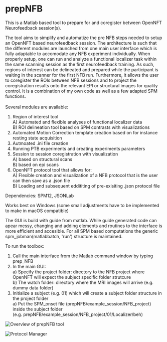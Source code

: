 # prepNFB
This is a Matlab based tool to prepare for and coregister between OpenNFT Neurofeedback session(s).<br/> 

The tool aims to simplify and automatize the pre NFB steps needed to setup an OpenNFT based neurofeedback session. The architecture is such that the different modules are launched from one main user interface which is fully adaptable to accomodate any NFB experiment individually. When properly setup, one can run and analyze a functional localizer task within the same scanning session as the first neurofeedback training. As such, regions of interest can be delineated and prepared while the participant is waiting in the scanner for the first NFB run. Furthermore, it allows the user to coregister the ROIs between NFB sessions and to project the coregistration results onto the relevant EPI or structural images for quality control.
It is a combination of my own code as well as a few adapted SPM functions.<br/>
<br/>
Several modules are available:
1) Region of interest tool<br/>
  A) Automated and flexible analyses of functional localizer data<br/> 
  B) ROI delineation tool based on SPM contrasts with visualizations<br/>
2) Automated Motion Correction template creation based on for instance resting state acquisition<br/> 
3) Autmoated .ini file creation<br/>
4) Running PTB experiments and creating experiments parameters<br/>
5) Session to session coregistration with visualization<br/>
   A) based on structural scans<br/>
   B) based on epi scans<br/>
6) OpenNFT protocol tool that allows for:<br/>
   A) Flexible creation and visualization of a NFB protocol that is the user can then save as a .json file<br/>
   B) Loading and subsequent eddititing of pre-exisiting .json protocol file<br/>
   

Dependencies: SPM12, JSONLab

Works best on Windows (some small adjustments have to be implemented to make in macOS compatible)

The GUI is build with guide from matlab. While guide generated code can apear messy, changing and adding elements and routines to the interface is more efficient and accesible. For all SPM based computations the generic spm_jobman(matlabbatch, 'run') structure is maintained. 

To run the toolbox:
1) Call the main interface from the Matlab command window by typing prep_NFB<br/> 
2) In the main GUI:<br/>
    a) Specify the project folder: directory to the NFB project where OpenNFT will expect the subject specific folder strutcure<br/>
    b) The watch folder: directory where the MRI images will arrive (e.g. dummy data folder)<br/>
3) Initialize a subject (e.g. 01) which will create a subject folder structure in the project folder<br/>
    a) Put the SPM_onset file (prepNFB/example_session/NFB_project) inside the subject folder<br/>
        (e.g. prepNFB/example_session/NFB_project/01/Localizer/beh)

![Overview of prepNFB tool ](https://github.com/lucp88/prepNFB/raw/master/Others/all_features_prepNFB_2.PNG)

![Protocol Manager](https://github.com/lucp88/prepNFB/raw/master/Others/PRT_manager.PNG)
